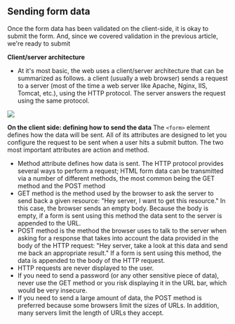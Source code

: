 ## Sending form data
Once the form data has been validated on the client-side, it is okay to submit the form. And, since we covered validation in the previous article, we're ready to submit

 **Client/server architecture**

* At it's most basic, the web uses a client/server architecture that can be summarized as follows. a client (usually a web browser) sends a request to a server (most of the time a web server like Apache, Nginx, IIS, Tomcat, etc.), using the HTTP protocol. The server answers the request using the same protocol.

![](https://developer.mozilla.org/en-US/docs/Learn/Forms/Sending_and_retrieving_form_data/client-server.png)


**On the client side: defining how to send the data**
The `<form>` element defines how the data will be sent. All of its attributes are designed to let you configure the request to be sent when a user hits a submit button. The two most important attributes are action and method.


* Method attribute defines how data is sent. The HTTP protocol provides several ways to perform a request; HTML form data can be transmitted via a number of different methods, the most common being the GET method and the POST method
* GET method is the method used by the browser to ask the server to send back a given resource: "Hey server, I want to get this resource." In this case, the browser sends an empty body. Because the body is empty, if a form is sent using this method the data sent to the server is appended to the URL.
* POST method is the method the browser uses to talk to the server when asking for a response that takes into account the data provided in the body of the HTTP request: "Hey server, take a look at this data and send me back an appropriate result." If a form is sent using this method, the data is appended to the body of the HTTP request.
* HTTP requests are never displayed to the user.
* If you need to send a password (or any other sensitive piece of data), never use the GET method or you risk displaying it in the URL bar, which would be very insecure.
* If you need to send a large amount of data, the POST method is preferred because some browsers limit the sizes of URLs. In addition, many servers limit the length of URLs they accept.

